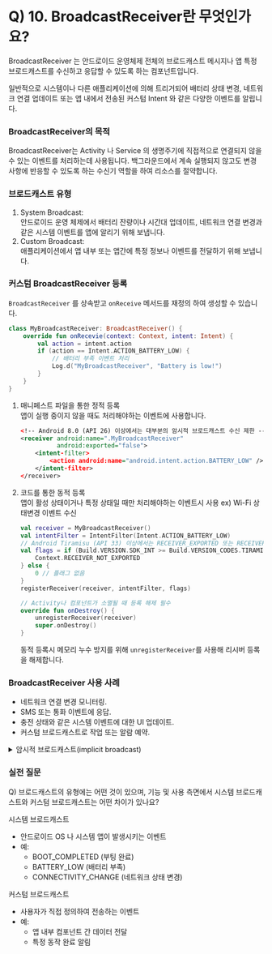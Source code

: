 # Q) 10. BroadcastReceiver란 무엇인가요?
BroadcastReceiver 는 안드로이드 운영체제 전체의 브로드캐스트 메시지나
앱 특정 브로드캐스트를 수신하고 응답할 수 있도록 하는 컴포넌트입니다.

일반적으로 시스템이나 다른 애플리케이션에 의해 트리거되어 배터리 상태 변경, 네트워크 연결 업데이트
또는 앱 내에서 전송된 커스텀 Intent 와 같은 다양한 이벤트를 알립니다.

### BroadcastReceiver의 목적
BroadcastReceiver는 Activity 나 Service 의 생명주기에 직접적으로 연결되지 않을
수 있는 이벤트를 처리하는데 사용됩니다. 백그라운드에서 계속 실행되지 않고도 변경 사항에 반응할 수 있도록 하는
수신기 역할을 하여 리소스를 절약합니다.

### 브로드캐스트 유형
1. System Broadcast:<br/>
안드로이드 운영 체제에서 배터리 잔량이나 시간대 업데이트, 네트워크 연결 변경과 같은 시스템 이벤트를
앱에 알리기 위해 보냅니다.
2. Custom Broadcast:<br/>
애플리케이션에서 앱 내부 또는 앱간에 특정 정보나 이벤트를 전달하기 위해 보냅니다.

### 커스텀 BroadcastReceiver 등록
`BroadcastReceiver` 를 상속받고 `onReceive` 메서드를 재정의 하여 생성할 수 있습니다.
```kotlin
class MyBroadcastReceiver: BroadcastReceiver() {
    override fun onRecevie(context: Context, intent: Intent) {
        val action = intent.action
        if (action == Intent.ACTION_BATTERY_LOW) {
            // 배터리 부족 이벤트 처리
            Log.d("MyBroadcastReceiver", "Battery is low!")
        }
    }
}
```
1. 매니페스트 파일을 통한 정적 등록<br/>
앱이 실행 중이지 않을 때도 처리해야하는 이벤트에 사용합니다.

    ```xml
    <!‑‑ Android 8.0 (API 26) 이상에서는 대부분의 암시적 브로드캐스트 수신 제한 ‑‑>
    <receiver android:name=".MyBroadcastReceiver" 
              android:exported="false">
        <intent‑filter>
            <action android:name="android.intent.action.BATTERY_LOW" />
        </intent‑filter>
    </receiver>
    ```

2. 코드를 통한 동적 등록<br/>
앱이 활성 상태이거나 특정 상태일 때만 처리해야하는 이벤트시 사용 ex) Wi-Fi 상태변경 이벤트 수신
    ```kotlin
    val receiver = MyBroadcastReceiver()
    val intentFilter = IntentFilter(Intent.ACTION_BATTERY_LOW)
    // Android Tiramisu (API 33) 이상에서는 RECEIVER_EXPORTED 또는 RECEIVER_NOT_EXPORTED 플래그 필요
    val flags = if (Build.VERSION.SDK_INT >= Build.VERSION_CODES.TIRAMISU) {
        Context.RECEIVER_NOT_EXPORTED
    } else {
        0 // 플래그 없음
    }
    registerReceiver(receiver, intentFilter, flags)
    
    // Activity나 컴포넌트가 소멸될 때 등록 해제 필수
    override fun onDestroy() {
        unregisterReceiver(receiver)
        super.onDestroy()
    }
    ```
    동적 등록시 메모리 누수 방지를 위해 `unregisterReceiver`를 사용해 리시버 등록을 해제합니다.

### BroadcastReceiver 사용 사례
- 네트워크 연결 변경 모니터링. 
- SMS 또는 통화 이벤트에 응답. 
- 충전 상태와 같은 시스템 이벤트에 대한 UI 업데이트. 
- 커스텀 브로드캐스트로 작업 또는 알람 예약.

<details>
    <summary>암시적 브로드캐스트(implicit broadcast)</summary>
안드로이드에서 암시적 브로드캐스트(implicit broadcast)는 BroadcastReceiver를 사용하여 시스템에서 발생하는 특정 이벤트를 수신하는 것을 의미합니다. 암시적 브로드캐스트는 명시적(explicit) 브로드캐스트와는 달리 특정한 액션(action)을 지정하지 않고, 그냥 인텐트(intent) 객체를 사용하여 전체 시스템에 브로드캐스트됩니다.

하지만, 안드로이드 시스템에서 모든 암시적 브로드캐스트를 수신하는 것은 안전하지 않을 수 있습니다. 왜냐하면 다른 애플리케이션에서 브로드캐스트를 발생시키면 해당 앱에서 수신할 수 있기 때문입니다. 따라서 Android 8.0(Oreo)부터는 암시적 브로드캐스트의 사용을 제한하고, 보안상 이유로 일부 브로드캐스트는 명시적으로 전달해야 합니다.

따라서, 안드로이드 앱을 개발할 때, 가능한한 명시적 브로드캐스트를 사용하도록 권장됩니다. 또한, 안드로이드 8.0 이상에서는 암시적 브로드캐스트 예외를 방지하기 위해 명시적으로 수신자(receiver)를 등록해야 합니다.
</details>

### 실전 질문
Q) 브로드캐스트의 유형에는 어떤 것이 있으며, 기능 및 사용 측면에서
시스템 브로드캐스트와 커스텀 브로드캐스트는 어떤 차이가 있나요?

시스템 브로드캐스트
- 안드로이드 OS 나 시스템 앱이 발생시키는 이벤트
- 예:
  - BOOT_COMPLETED (부팅 완료)
  - BATTERY_LOW (배터리 부족)
  - CONNECTIVITY_CHANGE (네트워크 상태 변경)
  
커스텀 브로드캐스트
- 사용자가 직접 정의하여 전송하는 이벤트
- 예:
    - 앱 내부 컴포넌트 간 데이터 전달
    - 특정 동작 완료 알림 
